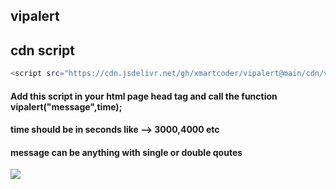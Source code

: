 ## vipalert

## cdn script
``` bash
<script src="https://cdn.jsdelivr.net/gh/xmartcoder/vipalert@main/cdn/vipalert.js"></script>
```
#### Add this script in your html page head tag and call the function vipalert("message",time);
#### time should be in seconds like --> 3000,4000 etc
#### message can be anything with single or double qoutes

![](https://github.com/xmartcoder/vipalert/blob/main/static/photo.gif)
